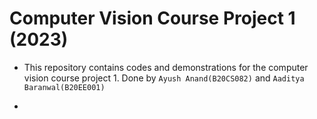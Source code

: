# Computer Vision Course Project 1 (2023)

* This repository contains codes and demonstrations for the computer vision course project 1. Done by `Ayush Anand(B20CS082)` and `Aaditya Baranwal(B20EE001)`

* 
